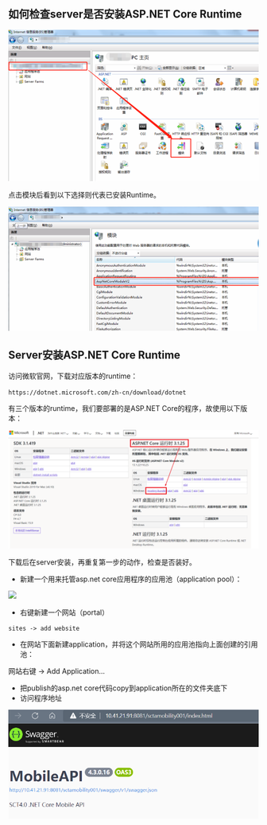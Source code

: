 ## 如何检查server是否安装ASP.NET Core Runtime

![](..\99.截图\19.png)

点击模块后看到以下选择则代表已安装Runtime。

![](..\99.截图\20.png)

## Server安装ASP.NET Core Runtime

访问微软官网，下载对应版本的runtime：

`https://dotnet.microsoft.com/zh-cn/download/dotnet`

有三个版本的runtime，我们要部署的是ASP.NET Core的程序，故使用以下版本：

![](..\99.截图\21.png)

下载后在server安装，再重复第一步的动作，检查是否装好。

- 新建一个用来托管asp.net core应用程序的应用池（application pool）：

![](D:\MyStudy\99.截图\22.png)

- 右键新建一个网站（portal）

```
sites -> add website
```

- 在网站下面新建application，并将这个网站所用的应用池指向上面创建的引用池：

网站右键 -> Add Application...

- 把publish的asp.net core代码copy到application所在的文件夹底下
- 访问程序地址

![](..\99.截图\23.png)